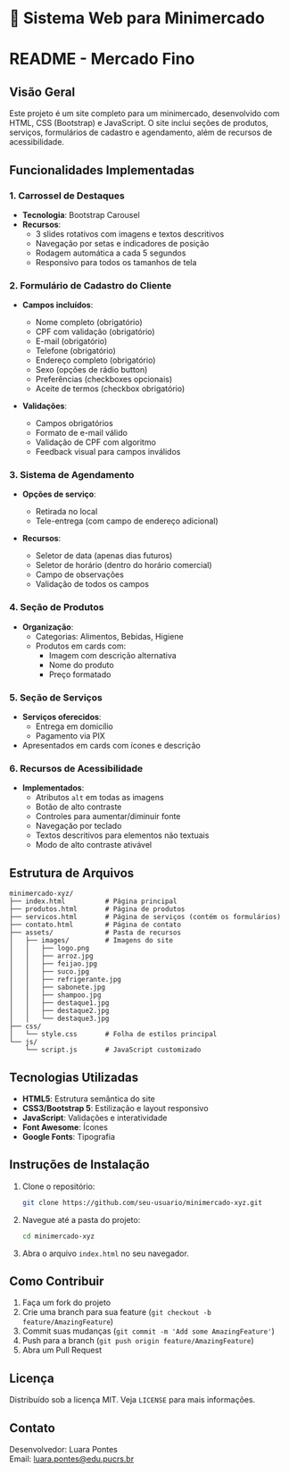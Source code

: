 # 🛒 Sistema Web para Minimercado

# README - Mercado Fino

## Visão Geral
Este projeto é um site completo para um minimercado, desenvolvido com HTML, CSS (Bootstrap) e JavaScript. O site inclui seções de produtos, serviços, formulários de cadastro e agendamento, além de recursos de acessibilidade.

## Funcionalidades Implementadas

### 1. Carrossel de Destaques
- **Tecnologia**: Bootstrap Carousel
- **Recursos**:
  - 3 slides rotativos com imagens e textos descritivos
  - Navegação por setas e indicadores de posição
  - Rodagem automática a cada 5 segundos
  - Responsivo para todos os tamanhos de tela

### 2. Formulário de Cadastro do Cliente
- **Campos incluídos**:
  - Nome completo (obrigatório)
  - CPF com validação (obrigatório)
  - E-mail (obrigatório)
  - Telefone (obrigatório)
  - Endereço completo (obrigatório)
  - Sexo (opções de rádio button)
  - Preferências (checkboxes opcionais)
  - Aceite de termos (checkbox obrigatório)

- **Validações**:
  - Campos obrigatórios
  - Formato de e-mail válido
  - Validação de CPF com algoritmo
  - Feedback visual para campos inválidos

### 3. Sistema de Agendamento
- **Opções de serviço**:
  - Retirada no local
  - Tele-entrega (com campo de endereço adicional)

- **Recursos**:
  - Seletor de data (apenas dias futuros)
  - Seletor de horário (dentro do horário comercial)
  - Campo de observações
  - Validação de todos os campos

### 4. Seção de Produtos
- **Organização**:
  - Categorias: Alimentos, Bebidas, Higiene
  - Produtos em cards com:
    - Imagem com descrição alternativa
    - Nome do produto
    - Preço formatado

### 5. Seção de Serviços
- **Serviços oferecidos**:
  - Entrega em domicílio
  - Pagamento via PIX
- Apresentados em cards com ícones e descrição

### 6. Recursos de Acessibilidade
- **Implementados**:
  - Atributos `alt` em todas as imagens
  - Botão de alto contraste
  - Controles para aumentar/diminuir fonte
  - Navegação por teclado
  - Textos descritivos para elementos não textuais
  - Modo de alto contraste ativável

## Estrutura de Arquivos
```
minimercado-xyz/
├── index.html          # Página principal
├── produtos.html       # Página de produtos
├── servicos.html       # Página de serviços (contém os formulários)
├── contato.html        # Página de contato
├── assets/             # Pasta de recursos
│   ├── images/         # Imagens do site
│   │   ├── logo.png
│   │   ├── arroz.jpg
│   │   ├── feijao.jpg
│   │   ├── suco.jpg
│   │   ├── refrigerante.jpg
│   │   ├── sabonete.jpg
│   │   ├── shampoo.jpg
│   │   ├── destaque1.jpg
│   │   ├── destaque2.jpg
│   │   └── destaque3.jpg
├── css/
│   └── style.css       # Folha de estilos principal
└── js/
    └── script.js       # JavaScript customizado
```

## Tecnologias Utilizadas
- **HTML5**: Estrutura semântica do site
- **CSS3/Bootstrap 5**: Estilização e layout responsivo
- **JavaScript**: Validações e interatividade
- **Font Awesome**: Ícones
- **Google Fonts**: Tipografia

## Instruções de Instalação
1. Clone o repositório:
   ```bash
   git clone https://github.com/seu-usuario/minimercado-xyz.git
   ```
2. Navegue até a pasta do projeto:
   ```bash
   cd minimercado-xyz
   ```
3. Abra o arquivo `index.html` no seu navegador.

## Como Contribuir
1. Faça um fork do projeto
2. Crie uma branch para sua feature (`git checkout -b feature/AmazingFeature`)
3. Commit suas mudanças (`git commit -m 'Add some AmazingFeature'`)
4. Push para a branch (`git push origin feature/AmazingFeature`)
5. Abra um Pull Request

## Licença
Distribuído sob a licença MIT. Veja `LICENSE` para mais informações.

## Contato
Desenvolvedor: Luara Pontes  
Email: luara.pontes@edu.pucrs.br  

